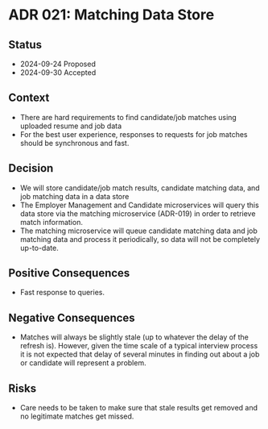 # ADR 021: Matching Data Store

## Status

- 2024-09-24 Proposed
- 2024-09-30 Accepted

## Context

- There are hard requirements to find candidate/job matches using uploaded resume and job data
- For the best user experience, responses to requests for job matches should be synchronous and fast.

## Decision

- We will store candidate/job match results, candidate matching data, and job matching data in a data store
- The Employer Management and Candidate microservices will query this data store via the matching microservice (ADR-019) in order to retrieve match information.
- The matching microservice will queue candidate matching data and job matching data and process it periodically, so data will not be completely up-to-date.

## Positive Consequences

- Fast response to queries.

## Negative Consequences

- Matches will always be slightly stale (up to whatever the delay of the refresh is). However, given the time scale of a typical interview process it is not expected that delay of several minutes in finding out about a job or candidate will represent a problem.

## Risks

- Care needs to be taken to make sure that stale results get removed and no legitimate matches get missed.

